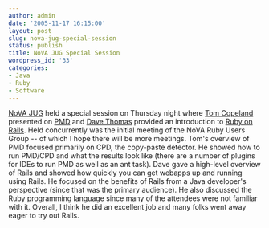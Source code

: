 ```yaml
---
author: admin
date: '2005-11-17 16:15:00'
layout: post
slug: nova-jug-special-session
status: publish
title: NoVA JUG Special Session
wordpress_id: '33'
categories:
- Java
- Ruby
- Software
---
```


[NoVA JUG](http://www.novajug.com:8080/) held a special session on
Thursday night where [Tom Copeland](http://tomcopeland.blogs.com)
presented on [PMD](http://seanmountcastle.com/pmd.sf.net) and [Dave
Thomas](http://blogs.pragprog.com/cgi-bin/pragdave.cgi) provided an
introduction to [Ruby on Rails](http://www.rubyonrails.org). Held
concurrently was the initial meeting of the NoVA Ruby Users Group -- of
which I hope there will be more meetings. Tom's overview of PMD focused
primarily on CPD, the copy-paste detector. He showed how to run PMD/CPD
and what the results look like (there are a number of plugins for IDEs
to run PMD as well as an ant task). Dave gave a high-level overview of
Rails and showed how quickly you can get webapps up and running using
Rails. He focused on the benefits of Rails from a Java developer's
perspective (since that was the primary audience). He also discussed the
Ruby programming language since many of the attendees were not familiar
with it. Overall, I think he did an excellent job and many folks went
away eager to try out Rails.
